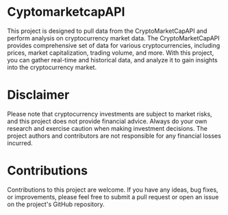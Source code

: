 # CyptomarketcapAPI
This project is designed to pull data from the CryptoMarketCapAPI and perform analysis on cryptocurrency market data. The CryptoMarketCapAPI provides  comprehensive set of data for various cryptocurrencies, including prices, market capitalization, trading volume, and more. With this project, you can gather real-time and historical data, and analyze it to gain insights into the cryptocurrency market.
# Disclaimer
Please note that cryptocurrency investments are subject to market risks, and this project does not provide financial advice. Always do your own research and exercise caution when making investment decisions. The project authors and contributors are not responsible for any financial losses incurred.
# Contributions
Contributions to this project are welcome. If you have any ideas, bug fixes, or improvements, please feel free to submit a pull request or open an issue on the project's GitHub repository.
